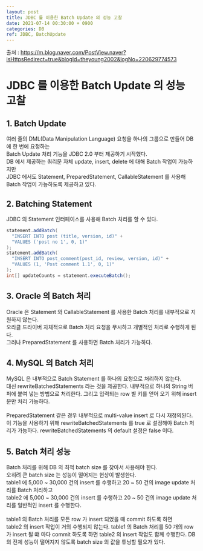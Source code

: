 ```yaml
---
layout: post
title: JDBC 를 이용한 Batch Update 의 성능 고찰
date: 2021-07-14 00:30:00 + 0900
categories: DB
ref: JDBC, BatchUpdate
---
```


출처 : https://m.blog.naver.com/PostView.naver?isHttpsRedirect=true&blogId=theyoung2002&logNo=220629774573

# JDBC 를 이용한 Batch Update 의 성능 고찰

## 1. Batch Update
여러 줄의 DML(Data Manipulation Language) 요청을 하나의 그룹으로 만들어 DB 에 한 번에 요청하는   
Batch Update 처리 기능을 JDBC 2.0 부터 제공하기 시작했다.   
DB 에서 제공하는 쿼리문 자체 update, insert, delete 에 대해 Batch 작업이 가능하지만   
JDBC 에서도 Statement, PreparedStatement, CallableStatement 를 사용해 Batch 작업이 가능하도록 제공하고 있다.

## 2. Batching Statement
JDBC 의 Statement 인터페이스를 사용해 Batch 처리를 할 수 있다.

```java
statement.addBatch(
  "INSERT INTO post (title, version, id)" +
  "VALUES ('post no 1', 0, 1)"
);
statement.addBatch(
  "INSERT INTO post_comment(post_id, review, version, id)" +
  "VALUES (1, 'Post comment 1.1', 0, 1)"
);
int[] updateCounts = statement.executeBatch();
```

## 3.  Oracle 의 Batch 처리
Oracle 은 Statement 와 CallableStatement 를 사용한 Batch 처리를 내부적으로 지원하지 않는다.   
오라클 드라이버 자체적으로 Batch 처리 요청을 무시하고 개별적인 처리로 수행하게 된다.   
그러나 PreparedStatement 를 사용하면 Batch 처리가 가능하다.


## 4. MySQL 의 Batch 처리
MySQL 은 내부적으로 Batch Statement 를 하나의 요청으로 처리하지 않는다.   
대신 rewriteBatchedStatements 라는 것을 제공한다. 내부적으로 하나의 String 버퍼에 붙여 넣는 방법으로 처리한다. 그리고 입력되는 row 별 키를 얻어 오기 위해 insert 문만 처리 가능하다.   
<br/>
PreparedStatement 같은 경우 내부적으로 multi-value insert 로 다시 재정의된다. 이 기능을 사용하기 위해 rewriteBatchedStatements 를 true 로 설정해야 Batch 처리가 가능하다. rewriteBatchedStatements 의 default 설정은 false 이다.

## 5. Batch 처리 성능
Batch 처리를 위해 DB 의 최적 batch size 를 찾아서 사용해야 한다.   
오히려 큰 batch size 는 성능이 떨어지는 현상이 발생한다.   
table1 에 5,000 ~ 30,000 건의 insert 를 수행하고 20 ~ 50 건의 image update 처리를 Batch 처리하고   
table2 에 5,000 ~ 30,000 건의 insert 를 수행하고 20 ~ 50 건의 image update 처리를 일반적인 insert 를 수행한다.   
<br/>
table1 의 Batch 처리를 모든 row 가 insert 되었을 때 commit 하도록 하면   
table2 의 insert 작업이 거의 수행되지 않는다.
table1 의 Batch 처리를 50 개의 row 가 insert 될 떄 마다 commit 하도록 하면
table2 의 insert 작업도 함께 수행한다.
DB 의 전체 성능이 떨어지지 않도록 batch size 의 값을 튜닝할 필요가 있다.
